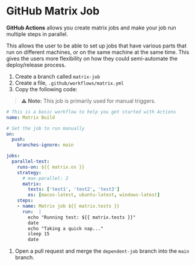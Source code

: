 # GitHub Matrix Job

**GitHub Actions** allows you create matrix jobs and make your job run multiple steps in parallel.

This allows the user to be able to set up jobs that have various parts that run on different machines, or on the same machine at the same time.
This gives the users more flexibility on how they could semi-automate the deploy/release process.

1. Create a branch called `matrix-job`
1. Create a file, `.github/workflows/matrix.yml`
1. Copy the following code:

> **:warning: Note:** This job is primarily used for manual triggers.

```yaml
# This is a basic workflow to help you get started with Actions
name: Matrix Build

# Set the job to run manually
on:
  push:
    branches-ignore: main

jobs:
  parallel-test:
    runs-on: ${{ matrix.os }}
    strategy:
      # max-parallel: 2
      matrix:
        tests: ['test1', 'test2', 'test3']
        os: [macos-latest, ubuntu-latest, windows-latest]
    steps:
    - name: Matrix job ${{ matrix.tests }}
      run:  |
        echo "Running test: ${{ matrix.tests }}"
        date
        echo "Taking a quick nap..."
        sleep 15
        date
```

1. Open a pull request and merge the `dependent-job` branch into the `main` branch.
